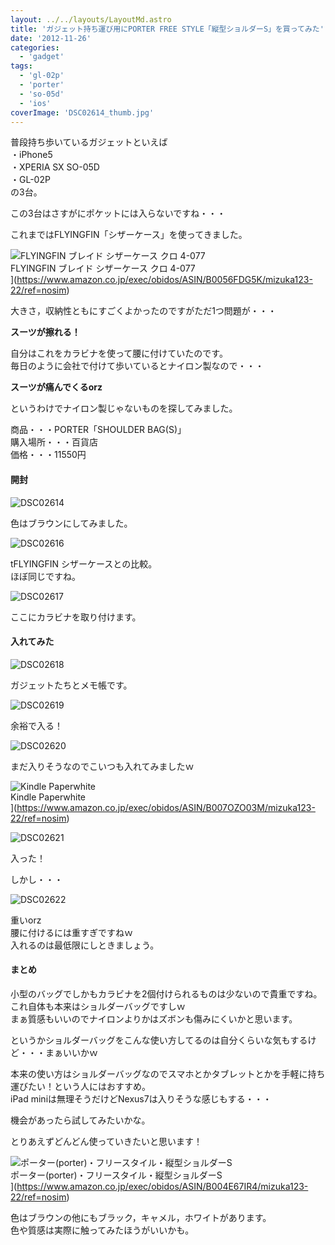 ```yaml
---
layout: ../../layouts/LayoutMd.astro
title: 'ガジェット持ち運び用にPORTER FREE STYLE「縦型ショルダーS」を買ってみた'
date: '2012-11-26'
categories:
  - 'gadget'
tags:
  - 'gl-02p'
  - 'porter'
  - 'so-05d'
  - 'ios'
coverImage: 'DSC02614_thumb.jpg'
---
```


普段持ち歩いているガジェットといえば  
・iPhone5  
・XPERIA SX SO-05D  
・GL-02P  
の3台。

この3台はさすがにポケットには入らないですね・・・

これまではFLYINGFIN「シザーケース」を使ってきました。

![FLYINGFIN ブレイド シザーケース クロ 4-077](/archive/images/41QtE720lYL._SL160_.jpg)  
FLYINGFIN ブレイド シザーケース クロ 4-077  
](https://www.amazon.co.jp/exec/obidos/ASIN/B0056FDG5K/mizuka123-22/ref=nosim)

大きさ，収納性ともにすごくよかったのですがただ1つ問題が・・・

**スーツが擦れる！**

自分はこれをカラビナを使って腰に付けていたのです。  
毎日のように会社で付けて歩いているとナイロン製なので・・・

**スーツが痛んでくるorz**

というわけでナイロン製じゃないものを探してみました。

商品・・・PORTER「SHOULDER BAG(S)」  
購入場所・・・百貨店  
価格・・・11550円

#### 開封

![DSC02614](/archive/images/DSC02614_thumb.jpg 'DSC02614')

色はブラウンにしてみました。

![DSC02616](/archive/images/DSC02616_thumb.jpg 'DSC02616')

tFLYINGFIN シザーケースとの比較。  
ほぼ同じですね。

![DSC02617](/archive/images/DSC02617_thumb.jpg 'DSC02617')

ここにカラビナを取り付けます。

#### 入れてみた

![DSC02618](/archive/images/DSC02618_thumb.jpg 'DSC02618')

ガジェットたちとメモ帳です。

![DSC02619](/archive/images/DSC02619_thumb.jpg 'DSC02619')

余裕で入る！

![DSC02620](/archive/images/DSC02620_thumb.jpg 'DSC02620')

まだ入りそうなのでこいつも入れてみましたｗ

![Kindle Paperwhite](/archive/images/4194BeD1XvL._SL160_.jpg)  
Kindle Paperwhite  
](https://www.amazon.co.jp/exec/obidos/ASIN/B007OZO03M/mizuka123-22/ref=nosim)

![DSC02621](/archive/images/DSC02621_thumb.jpg 'DSC02621')

入った！

しかし・・・

![DSC02622](/archive/images/DSC02622_thumb.jpg 'DSC02622')

重いorz  
腰に付けるには重すぎですねｗ  
入れるのは最低限にしときましょう。

#### まとめ

小型のバッグでしかもカラビナを2個付けられるものは少ないので貴重ですね。  
これ自体も本来はショルダーバッグですしｗ  
まぁ質感もいいのでナイロンよりかはズボンも傷みにくいかと思います。

というかショルダーバッグをこんな使い方してるのは自分くらいな気もするけど・・・まぁいいかｗ

本来の使い方はショルダーバッグなのでスマホとかタブレットとかを手軽に持ち運びたい！という人にはおすすめ。  
iPad miniは無理そうだけどNexus7は入りそうな感じもする・・・

機会があったら試してみたいかな。

とりあえずどんどん使っていきたいと思います！

![ポーター(porter)・フリースタイル・縦型ショルダーS](/archive/images/41TOMSzKJjL._SL160_.jpg)  
ポーター(porter)・フリースタイル・縦型ショルダーS  
](https://www.amazon.co.jp/exec/obidos/ASIN/B004E67IR4/mizuka123-22/ref=nosim)

色はブラウンの他にもブラック，キャメル，ホワイトがあります。  
色や質感は実際に触ってみたほうがいいかも。
